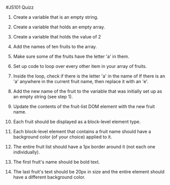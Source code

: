 #JS101 Quizz

1. Create a variable that is an empty string.

1. Create a variable that holds an empty array.

1. Create a variable that holds the value of 2

1. Add the names of ten fruits to the array.

1. Make sure some of the fruits have the letter 'a' in them.

1. Set up code to loop over every other item in your array of fruits.

1. Inside the loop, check if there is the letter 'a' in the name of If there is an 'a' anywhere in the current fruit name, then replace it with an 'e'.

1. Add the new name of the fruit to the variable that was initially set up as an empty string (see step 1).

1. Update the contents of the fruit-list DOM element with the new fruit name.

1. Each fruit should be displayed as a block-level element type.

1. Each block-level element that contains a fruit name should have a background color (of your choice) applied to it.

1. The entire fruit list should have a 1px border around it (not each one individually).

1. The first fruit's name should be bold text.

1. The last fruit's text should be 20px in size and the entire element should have a different background color.

